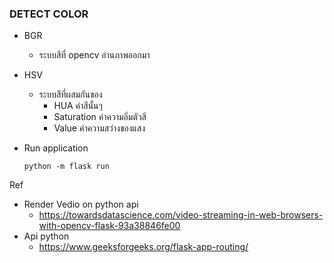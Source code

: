 ### DETECT COLOR

- BGR
  - ระบบสีที่ opencv อ่านภาพออกมา

- HSV
  - ระบบสีที่ผสมกันของ
    - HUA ค่าสีนั้นๆ
    - Saturation ค่าความอิ่มตัวสี
    - Value ค่าความสว่างของแสง

- Run application
  ```
  python -m flask run
  ```
Ref 
  - Render Vedio on python api
    - https://towardsdatascience.com/video-streaming-in-web-browsers-with-opencv-flask-93a38846fe00
  - Api python
    - https://www.geeksforgeeks.org/flask-app-routing/